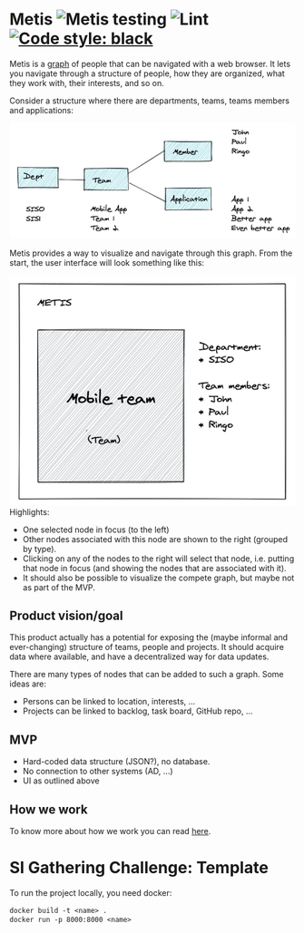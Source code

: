 # Metis ![Metis testing](https://github.com/equinor/gathering-metis/workflows/Metis%20testing/badge.svg) ![Lint](https://github.com/equinor/gathering-metis/workflows/Lint/badge.svg) [![Code style: black](https://img.shields.io/badge/code%20style-black-000000.svg)](https://github.com/psf/black)

Metis is a [graph](https://en.wikipedia.org/wiki/Graph_(discrete_mathematics)) of people that can be navigated with a web browser. It lets you navigate through a structure of people, how they are organized, what they work with, their interests, and so on.

Consider a structure where there are departments, teams, teams members and applications:

![SampleDataStructure](docs/images/DataStructure-conceptual.png)

Metis provides a way to visualize and navigate through this graph. From the start, the user interface will look something like this:

![SampleUI](docs/images/UI-sketch.png)
Highlights:
* One selected node in focus (to the left)
* Other nodes associated with this node are shown to the right (grouped by type).
* Clicking on any of the nodes to the right will select that node, i.e. putting that node in focus (and showing the nodes that are associated with it).
* It should also be possible to visualize the compete graph, but maybe not as part of the MVP.

## Product vision/goal

This product actually has a potential for exposing the (maybe informal and ever-changing) structure of teams, people and projects. It should acquire data where available, and have a decentralized way for data updates.

There are many types of nodes that can be added to such a graph. Some ideas are:
* Persons can be linked to location, interests, ...
* Projects can be linked to backlog, task board, GitHub repo, ...

## MVP
* Hard-coded data structure (JSON?), no database.
* No connection to other systems (AD, ...)
* UI as outlined above

## How we work
To know more about how we work you can read [here](how_we_work.md).

# SI Gathering Challenge: Template

To run the project locally, you need docker:

```
docker build -t <name> .
docker run -p 8000:8000 <name>
```
